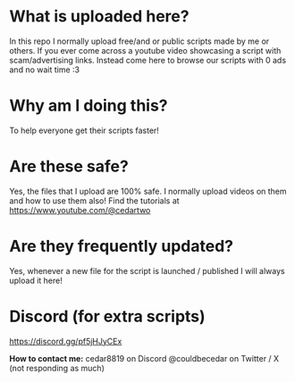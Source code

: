 # What is uploaded here?
In this repo I normally upload free/and or public scripts made by me or others. If you ever come across a youtube video showcasing a script with scam/advertising links. Instead come here to browse our scripts with 0 ads and no wait time :3

# Why am I doing this?
To help everyone get their scripts faster!

# Are these safe?
Yes, the files that I upload are 100% safe. I normally upload videos on them and how to use them also! Find the tutorials at https://www.youtube.com/@cedartwo

# Are they frequently updated?
Yes, whenever a new file for the script is launched / published I will always upload it here!

# Discord (for extra scripts)
https://discord.gg/pf5jHJyCEx

**How to contact me:**
cedar8819 on Discord
@couldbecedar on Twitter / X (not responding as much)
